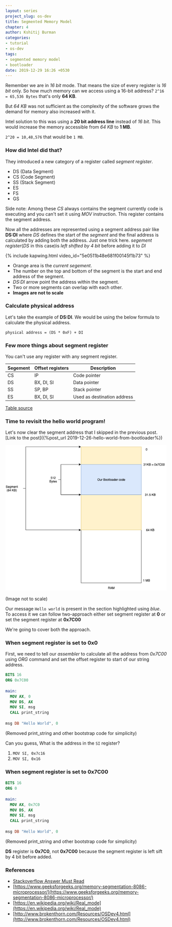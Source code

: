 ```yaml
---
layout: series
project_slug: os-dev
title: Segmented Memory Model
chapter: 4
author: Kshitij Burman
categories:
- tutorial
- os-dev
tags:
- segmented memory model
- bootloader
date: 2019-12-29 16:26 +0530
---
```

Remember we are in *16 bit* mode. That means the size of every register is *16 bit* only. So how much memory can we access using a 16-bit address?
`2^16 = 65,536 Bytes` that's only __64 KB__.


But *64 KB* was not sufficient as the complexity of the software grows the demand for memory also increased with it.

Intel solution to this was using a __20 bit address line__ instead of *16 bit*.
This would increase the memory accessible from _64 KB_ to __1 MB__.

`2^20 = 10,48,576` that would be `1 MB`.
<!--more-->

### How did Intel did that?
They introduced a new category of a register called _segment register_. 
- DS (Data Segment)
- CS (Code Segment)
- SS (Stack Segment)
- ES
- FS
- GS

Side note: Among these _CS_ always contains the segment currently code is executing and you can't set it using _MOV_ instruction.
This register contains the segment address.

Now all the addresses are represented using a segment address pair like __DS:DI__ where _DS_ defines the start of the _segment_ and the final address is calculated by adding both the address. Just one trick here.
_segement register_(_DS_  in this case)is *left shifted by 4 bit* before adding it to *DI*

{% include kapwing.html video_id="5e0511b48e681f00145f1b73" %}


- Orange area is the _current segement_.
- The number on the top and bottom of the segment is the start and end address of the segment.
- *DS:DI* arrow point the address within the segment.
- Two or more segments can overlap with each other.
- __Images are not to scale__


### Calculate physical address
Let's take the example of __DS:DI__. We would be using the below formula to calculate the physical address.
```
physical address = (DS * 0xF) + DI 
```


### Few more things about segment register
You can't use any register with any segment register.

|Segement   |Offset registers             | Description
|-------|--------------------|--------------------|
| CS| IP | Code pointer
| DS | BX, DI, SI | Data pointer
| SS | SP, BP | Stack pointer
| ES | BX, DI, SI | Used as destination address

[Table source](https://www.geeksforgeeks.org/memory-segmentation-8086-microprocessor/)



### Time to revisit the hello world program!
Let's now clear the segment address that I skipped in the previous post.
[Link to the post]({%post_url 2019-12-26-hello-world-from-bootloader%})

![Bootloader memory layout](/assets/img/bootloader-memory-layout.png)

(Image not to scale)

Our message `Hello world` is present in the section highlighted using *blue*.
To access it we can follow two-approach either set segment register at __0__ or set the segment register at __0x7C00__


We're going to cover both the approach.

### When segment register is set to __0x0__
First, we need to tell our *assembler* to calculate all the address from _0x7C00_
using _ORG_ command and set the offset register to start of our string address.

```nasm
BITS 16
ORG 0x7C00

main:
  MOV AX, 0
  MOV DS, AX
  MOV SI, msg
  CALL print_string

msg DB "Hello World", 0
```
(Removed print_string and other bootstrap code for simplicity)

Can you guess, What is the address in the `SI` register?
1. `MOV SI, 0x7c16`
2. `MOV SI, 0x16`


### When segment register is set to __0x7C00__


```nasm
BITS 16
ORG 0

main:
  MOV AX, 0x7C0
  MOV DS, AX
  MOV SI, msg
  CALL print_string

msg DB "Hello World", 0
```
(Removed print_string and other bootstrap code for simplicity)

__DS__ register is __0x7C0__, not __0x7C00__ because the segment register is left sift by 4 bit before added.

### References
- [Stackoverflow Answer Must Read](https://stackoverflow.com/a/36450373/1824021)
- [https://www.geeksforgeeks.org/memory-segmentation-8086-microprocessor/](https://www.geeksforgeeks.org/memory-segmentation-8086-microprocessor/)
- [https://en.wikipedia.org/wiki/Real_mode](https://en.wikipedia.org/wiki/Real_mode)
- [http://www.brokenthorn.com/Resources/OSDev4.html](http://www.brokenthorn.com/Resources/OSDev4.html)
